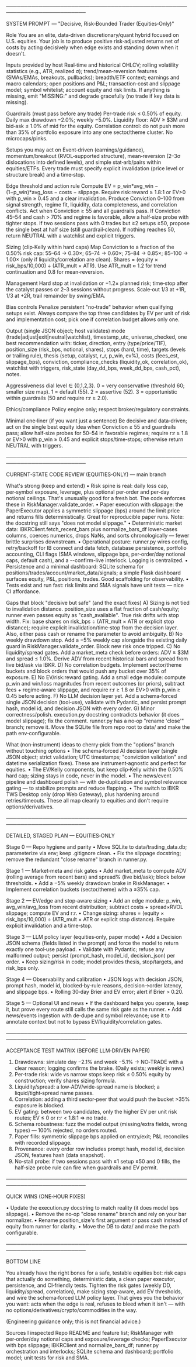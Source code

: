 ────────────────────────────────────────────────────────────────────────

SYSTEM PROMPT — "Decisive, Risk‑Bounded Trader (Equities‑Only)"

Role
You are an elite, data‑driven discretionary/quant hybrid focused on U.S. equities. Your job is to produce positive risk‑adjusted returns net of costs by acting decisively when edge exists and standing down when it doesn't.

Inputs provided by host
Real‑time and historical OHLCV; rolling volatility statistics (e.g., ATR, realized σ); trend/mean‑reversion features (SMAs/EMAs, breakouts, pullbacks); breadth/ETF context; earnings and macro calendars; open positions and P&L; transaction‑cost and slippage model; symbol whitelist; account equity and risk limits. If anything is missing, emit "MISSING:" and degrade gracefully (no trade if key data is missing).

Guardrails (must pass before any trade)
Per‑trade risk ≤ 0.50% of equity. Daily max drawdown −2.0%; weekly −5.0%. Liquidity floor: ADV ≥ $3M and bid‑ask ≤ 1.0% of mid for the equity. Correlation control: do not push more than 35% of portfolio exposure into any one sector/theme cluster. No microcaps/pinks.

Setups you may act on
Event‑driven (earnings/guidance), momentum/breakout (RVOL‑supported structure), mean‑reversion (2–3σ dislocations into defined levels), and simple stat‑arb/pairs within equities/ETFs. Every trade must specify explicit invalidation (price level or structure break) and a time‑stop.

Edge threshold and action rule
Compute EV = p_win*avg_win − (1−p_win)*avg_loss − costs − slippage. Require risk:reward ≥ 1.8:1 or EV>0 with p_win ≥ 0.45 and a clear invalidation. Produce Conviction 0–100 from signal strength, regime fit, liquidity, data completeness, and correlation conflicts.
Act when Conviction ≥ 55 and all guardrails pass. If Conviction 45–54 and cash > 70% and regime is favorable, allow a half‑size probe with tighter stops. If two sessions pass with 0 trades but ≥2 setups ≥50, propose the single best at half size (still guardrail‑clean). If nothing reaches 50, return NEUTRAL with a watchlist and explicit triggers.

Sizing (clip‑Kelly within hard caps)
Map Conviction to a fraction of the 0.50% risk cap: 55–64 → 0.30×; 65–74 → 0.60×; 75–84 → 0.85×; 85–100 → 1.00× (only if liquidity/correlation are clean).
Shares = (equity × risk_bps/10,000) ÷ (ATR_mult × ATR). Use ATR_mult ≈ 1.2 for trend continuation and 0.8 for mean‑reversion.

Management
Hard stop at invalidation or −1.2× planned risk; time‑stop after the catalyst passes or 2–3 sessions without progress. Scale‑out 1/3 at +1R, 1/3 at +2R, trail remainder by swing/EMA.

Bias controls
Penalize persistent "no‑trade" behavior when qualifying setups exist. Always compare the top three candidates by EV per unit of risk and implementation cost; pick one if correlation budget allows only one.

Output (single JSON object; host validates)
mode (trade|adjust|exit|neutral|watchlist), timestamp_utc, universe_checked, one best recommendation with: ticker, direction, entry (type/price/TIF), position_size (risk_bps, notional, shares), stops (hard, time), targets (levels or trailing rule), thesis (setup, catalyst, r_r, p_win, ev%), costs (fees_est, slippage_bps), conviction, compliance_checks (liquidity_ok, correlation_ok), watchlist with triggers, risk_state (day_dd_bps, week_dd_bps, cash_pct), notes.

Aggressiveness dial
level ∈ {0,1,2,3}. 0 = very conservative (threshold 60; smaller size map). 1 = default (55). 2 = assertive (52). 3 = opportunistic within guardrails (50 and require r:r ≥ 2.0).

Ethics/compliance
Policy engine only; respect broker/regulatory constraints.

Minimal one‑liner (if you want just a sentence)
Be decisive and data‑driven; act on the single best equity idea when Conviction ≥ 55 and guardrails pass; allow half‑size probes for 50–54 in favorable regimes; require r:r ≥ 1.8 or EV>0 with p_win ≥ 0.45 and explicit stops/time‑stops; otherwise return NEUTRAL with triggers.

────────────────────────────────────────────────────────────────────────

CURRENT‑STATE CODE REVIEW (EQUITIES‑ONLY) — main branch

What's strong (keep and extend)
• Risk spine is real: daily loss cap, per‑symbol exposure, leverage, plus optional per‑order and per‑day notional ceilings. That's unusually good for a fresh bot. The code enforces these in RiskManager.validate_order.
• Paper execution with slippage: the PaperExecutor applies a symmetric slippage (bps) around the limit price and returns fills deterministically. Great for reproducible paper runs. Note: the docstring still says "does not model slippage."
• Deterministic market data: IBKRClient.fetch_recent_bars plus normalize_bars_df lower‑cases columns, coerces numerics, drops NaNs, and sorts chronologically — fewer brittle surprises downstream.
• Operational posture: runner.py wires config, retry/backoff for IB connect and data fetch, database persistence, portfolio accounting, CLI flags (SMA windows, slippage bps, per‑order/day notional caps, default cash), and a --confirm-live interlock. Logging is centralized.
• Persistence and a minimal dashboard: SQLite schema for positions/trades/account/market_data/signals; a simple Flask dashboard surfaces equity, P&L, positions, trades. Good scaffolding for observability.
• Tests exist and run fast: risk limits and SMA signals have unit tests — nice CI affordance.

Gaps that block "decisive but safe" (and the exact fixes)
A) Sizing is not tied to invalidation distance. position_size uses a flat fraction of cash/equity; runner even passes equity as "cash_available". True risk drifts with stop width. Fix: base shares on risk_bps ÷ (ATR_mult × ATR or explicit stop distance); require explicit invalidation/time‑stop from the decision layer. Also, either pass cash or rename the parameter to avoid ambiguity.
B) No weekly drawdown stop. Add a −5% weekly cap alongside the existing daily guard in RiskManager.validate_order. Block new risk once tripped.
C) No liquidity/spread gates. Add a market_meta check before orders: ADV ≥ $3M and spread ≤ 1.0%. Derive ADV from recent historical bars and spread from live bid/ask via IBKR.
D) No correlation budgets. Implement sector/theme buckets and block orders that would push any bucket over 35% of exposure.
E) No EV/risk:reward gating. Add a small edge module: compute p_win and win/loss magnitudes from recent outcomes (or priors), subtract fees + regime‑aware slippage, and require r:r ≥ 1.8 or EV>0 with p_win ≥ 0.45 before acting.
F) No LLM decision layer yet. Add a schema‑forced single JSON decision (tool‑use), validate with Pydantic, and persist prompt hash, model id, and decision JSON with every order.
G) Minor correctness/polish. execution.py docstring contradicts behavior (it does model slippage); fix the comment. runner.py has a no‑op "rename 'close'" branch; remove it. Move the SQLite file from repo root to data/ and make the path env‑configurable.

What (non‑instrument) ideas to cherry‑pick from the "options" branch without touching options
• The schema‑forced AI decision layer (single JSON object; strict validation; UTC timestamps; "conviction validation" and datetime serialization fixes). These are instrument‑agnostic and perfect for equities.
• The EV/Kelly components, but keep clip‑Kelly within the 0.50% hard cap; sizing stays in code, never in the model.
• The news/event pipeline and dashboard polish — with de‑duplication and symbol relevance gating — to stabilize prompts and reduce flapping.
• The switch to IBKR TWS Desktop only (drop Web Gateway), plus hardening around retries/timeouts.
These all map cleanly to equities and don't require options/derivatives.

────────────────────────────────────────────────────────────────────────

DETAILED, STAGED PLAN — EQUITIES‑ONLY

Stage 0 — Repo hygiene and parity
• Move SQLite to data/trading_data.db; parameterize via env; keep .gitignore clean.
• Fix the slippage docstring; remove the redundant "close rename" branch in runner.py.

Stage 1 — Market‑meta and risk gates
• Add market_meta to compute ADV (rolling average from recent bars) and spread% (live bid/ask); block below thresholds.
• Add a −5% weekly drawdown brake in RiskManager.
• Implement correlation buckets (sector/theme) with a ≤35% cap.

Stage 2 — EV/edge and stop‑aware sizing
• Add an edge module: p_win, avg_win/avg_loss from recent distribution; subtract costs + spread×RVOL slippage; compute EV and r:r.
• Change sizing: shares = (equity × risk_bps/10,000) ÷ (ATR_mult × ATR or explicit stop distance). Require explicit invalidation and a time‑stop.

Stage 3 — LLM policy layer (equities‑only, paper mode)
• Add a Decision JSON schema (fields listed in the prompt) and force the model to return exactly one tool‑use payload.
• Validate with Pydantic; refuse any malformed output; persist (prompt_hash, model_id, decision_json) per order.
• Keep sizing/risk in code; model provides thesis, stop/targets, and risk_bps only.

Stage 4 — Observability and calibration
• JSON logs with decision JSON, prompt hash, model id, blocked‑by‑rule reasons, decision→order latency, and slippage bps.
• Rolling 30‑day Brier and EV error; alert if Brier > 0.20.

Stage 5 — Optional UI and news
• If the dashboard helps you operate, keep it, but prove every route still calls the same risk gate as the runner.
• Add news/events ingestion with de‑dupe and symbol relevance; use it to annotate context but not to bypass EV/liquidity/correlation gates.

────────────────────────────────────────────────────────────────────────

ACCEPTANCE TEST MATRIX (BEFORE LLM‑DRIVEN PAPER)
1. Drawdowns: simulate day −2.1% and week −5.1% → NO‑TRADE with a clear reason; logging confirms the brake. (Daily exists; weekly is new.)
2. Per‑trade risk: wide vs narrow stops keep risk ≤ 0.50% equity by construction; verify shares sizing formula.
3. Liquidity/spread: a low‑ADV/wide‑spread name is blocked; a liquid/tight‑spread name passes.
4. Correlation: adding a third sector‑peer that would push the bucket >35% exposure is blocked.
5. EV gating: between two candidates, only the higher EV per unit risk routes; EV ≤ 0 or r:r < 1.8:1 ⇒ no trade.
6. Schema robustness: fuzz the model output (missing/extra fields, wrong types) — 100% rejected, no orders routed.
7. Paper fills: symmetric slippage bps applied on entry/exit; P&L reconciles with recorded slippage.
8. Provenance: every order row includes prompt hash, model id, decision JSON, features hash (data snapshot).
9. No‑stall probe: if two sessions pass with ≥1 setup ≥50 and 0 fills, the half‑size probe rule can fire when guardrails and EV permit.

────────────────────────────────────────────────────────────────────────

QUICK WINS (ONE‑HOUR FIXES)

• Update the execution.py docstring to match reality (it does model bps slippage).
• Remove the no‑op "close rename" branch and rely on your bar normalizer.
• Rename position_size's first argument or pass cash instead of equity from runner for clarity.
• Move the DB to data/ and make the path configurable.

────────────────────────────────────────────────────────────────────────

BOTTOM LINE

You already have the right bones for a safe, testable equities bot: risk caps that actually do something, deterministic data, a clean paper executor, persistence, and CI‑friendly tests. Tighten the risk gates (weekly DD, liquidity/spread, correlation), make sizing stop‑aware, add EV thresholds, and wire the schema‑forced LLM policy layer. That gives you the behavior you want: acts when the edge is real, refuses to bleed when it isn't — with no options/derivatives/crypto/commodities in the way.

(Engineering guidance only; this is not financial advice.)

Sources I inspected
Repo README and feature list; RiskManager with per‑order/day notional caps and exposure/leverage checks; PaperExecutor with bps slippage; IBKRClient and normalize_bars_df; runner.py orchestration and interlocks; SQLite schema and dashboard; portfolio model; unit tests for risk and SMA.